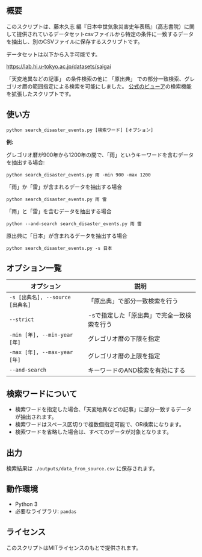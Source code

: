 ## **概要**

このスクリプトは、藤木久志 編『日本中世気象災害史年表稿』（高志書院）に関して提供されているデータセットcsvファイルから特定の条件に一致するデータを抽出し、別のCSVファイルに保存するスクリプトです。

データセットは以下から入手可能です。

https://lab.hi.u-tokyo.ac.jp/datasets/saigai

「天変地異などの記事」 の条件検索の他に 「原出典」 での部分一致検索、グレゴリオ暦の範囲指定による検索を可能にしました。
[公式のビューア](https://www.hi.u-tokyo.ac.jp/collection/digitalgallery/disaster_events/)の検索機能を拡張したスクリプトです。

## **使い方**

```
python search_disaster_events.py [検索ワード] [オプション]
```

**例:**  

グレゴリオ暦が900年から1200年の間で、「雨」というキーワードを含むデータを抽出する場合:

```
python search_disaster_events.py 雨 -min 900 -max 1200
```

「雨」か「雷」が含まれるデータを抽出する場合

```
python search_disaster_events.py 雨 雷 
```

「雨」と「雷」を含むデータを抽出する場合

```
python --and-search search_disaster_events.py 雨 雷
```
原出典に「日本」が含まれるデータを抽出する場合
```
python search_disaster_events.py -s 日本
```

## **オプション一覧**

| オプション     | 説明                           |
| -------------- | ------------------------------ |
| `-s [出典名], --source [出典名]` | 「原出典」で部分一致検索を行う |
| `--strict` | -sで指定した「原出典」で完全一致検索を行う |
| `-min [年], --min-year [年]` | グレゴリオ暦の下限を指定      |
| `-max [年], --max-year [年]` | グレゴリオ暦の上限を指定      |
| `--and-search` | キーワードのAND検索を有効にする    |

## **検索ワードについて**

- 検索ワードを指定した場合、「天変地異などの記事」に部分一致するデータが抽出されます。
- 検索ワードはスペース区切りで複数個指定可能で、OR検索になります。
- 検索ワードを省略した場合は、すべてのデータが対象となります。

## **出力**

検索結果は `./outputs/data_from_source.csv` に保存されます。

## **動作環境**

- Python 3
- 必要なライブラリ: `pandas`

## **ライセンス**

このスクリプトはMITライセンスのもとで提供されます。
